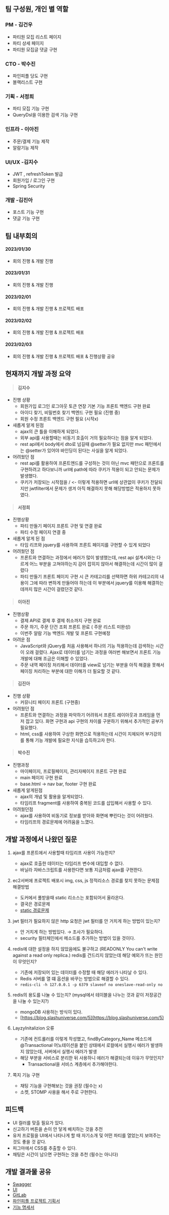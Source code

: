 ## 팀 구성원, 개인 별 역할
### PM - 김건우
- 파티원 모집 리스트 페이지
- 파티 상세 페이지
- 파티원 모집글 댓글 구현

### CTO - 박수진
- 파인피플 당도 구현
 - 블랙리스트 구현
 
### 기획 - 서정희
- 파티 모집 기능 구현
- QueryDsl을 이용한 검색 기능 구현

### 인프라 - 이아진
- 주문/결제 기능 제작
 - 알람기능 제작
 
### UI/UX -김지수
- JWT , refreshToken 발급
- 회원가입 / 로그인 구현
- Spring Security 

### 개발 -김진아
 - 포스트 기능 구현
 - 댓글 기능 구현 


## 팀 내부회의 
#### 2023/01/30
   - 회의 진행 & 개발 진행
#### 2023/01/31
   - 회의 진행 & 개발 진행
#### 2023/02/01
   - 회의 진행 & 개발 진행 & 프로젝트 배포
#### 2023/02/02
   - 회의 진행 & 개발 진행 & 프로젝트 배포
#### 2023/02/03
   - 회의 진행 & 개발 진행 & 프로젝트 배포 & 진행상황 공유


## 현재까지 개발 과정 요약
>#### 김지수 
- 진행 상황
    - 회원가입 로그인 로그아웃 토큰 연장 기본 기능 프론트 백엔드 구현 완료
    - 아이디 찾기, 비밀번호 찾기 백엔드 구현 필요 (진행 중)
    - 회원 수정 프론트 백엔드 구현 필요 (시작x)
- 새롭게 알게 된점
    - ajax의 큰 틀을 이해하게 되었다.
    - 외부 api를 사용할때는 비동기 호출이 거의 필요하다는 점을 알게 되었다.
    - rest api에서 body에서 dto로 넘길때 @setter가 필요 없지만 mvc 패턴에서는 @setter가 있어야 바인딩이 된다는 사실을 알게 되었다.
- 어려웠던 점
    - rest api를 활용하여 프론트엔드를 구성하는 것이 아닌 mvc 패턴으로 프론트를 구현하려고 하다보니까 url에 path에 따라 쿠키가 적용이 되고 안되는 문제가 발생했다.
    - 쿠키가 저장되는 시작점을 / <- 이렇게 적용하면 url에 상관없이 쿠키가 전달되지만 jwtfilter에서 문제가 생겨 아직 해결하지 못해 해당방법은 적용하지 못하였다.

>#### 서정희
- 진행상황
  - 파티 만들기 페이지 프론트 구현 및 연결 완료
  - 파티 수정 페이지 연결 중
- 새롭게 알게 된 점
  - 타임 리프와 jquery를 사용하여 프론트 페이지를 구현할 수 있게 되었다
- 어려웠던 점
  - 프론트와 연결하는 과정에서 에러가 많이 발생했는데, rest api 설계시와는 다르게 어느 부분을 고쳐야하는지 감이 잡히지 않아서 해결하는데 시간이 많이 걸렸다
  - 파티 만들기 프론트 페이지 구현 시 큰 카테고리를 선택하면 하위 카테고리의 내용이 그에 따라 변하게 만들어야 하는데 이 부분에서 jquery를 이용해 해결하는데까지 많은 시간이 걸렸던것 같다.

 > #### 이아진
- 진행상황
    - 결제 API로 결제 후 결제 취소까지 구현 완료
    - 주문 하기, 주문 단건 조회 프론트 완료 ( 주문 리스트 미완성)
    - 이번주 알람 기능 백엔드 개발 및 프론트 구현예정
- 어려운 점
    - JavaScript와 jQuery를 처음 사용해서 하나의 기능 적용하는데 검색하는 시간이 오래 걸렸다. Ajax로 데이터를 넘기는 과정을 여러번 해보면서 프론트 기능 개발에 대해 조금은 이해할 수 있었다.
    - 주문 내역 페이징 처리해서 데이터를 view로 넘기는 부분을 아직 해결을 못해서 페이징 처리하는 부분에 대한 이해가 더 필요할 것 같다.
 
 > #### 김진아
- 진행 상황
  - 커뮤니티 페이지 프론트 (구현중)
- 어려웠던 점
  -  프론트와 연결하는 과정을 파악하기 어려워서 프론트 레이아웃과 프레임을 먼저 잡고 있다. 화면 구현과 api 구현의 차이를 구분하기 위해서 추가적인 공부가 필요했다.
  -  html, css를 사용하여 구상한 화면으로 적용하는데 시간이 지체되어 부가강의를 통해 기능 개발에 필요한 지식을 습득하고자 한다.

 > #### 박수진
- 진행과정
  - 마이페이지, 프로필페이지, 관리자페이지 프론트 구현 완료
  -  main 페이지 구현 완료
  - base.html -> nav bar, footer 구현 완료
- 새롭게 알게된점
  - ajax의 개념 및 활용을 알게되었다.
  - 타임리프 fragment를 사용하여 중복된 코드를 삽입해서 사용할 수 있다.
- 어려웠던점
  - ajax를 사용하여 비동기로 정보를 받아와 화면에 뿌린다는 것이 어려웠다.
  - 타임리프의 경로문제에 어려움을 느꼈다.

 
 ## 개발 과정에서 나왔던 질문 
 
 1. ajax를 프론트에서 사용할때 타임리프 사용이 가능한지?
    - ajax로 호출한 데이터는 타임리프 변수에 대입할 수 없다.
    - 바닐라 자바스크립트를 사용한다면 보통 지금처럼 ajax를 구현한다.
    
 2. ec2서버에 프로젝트 배포시 img, css, js 정적리소스 경로를 찾지 못하는 문제점 해결방법
    - 도커에서 풀받을때 static 리소스는 포함되어서 올라온다.
    - 결국은 경로문제
    - [static 경로문제](https://velog.io/@dev-jih/bootstrap-Spring-boot-thymeleaf-%EC%97%B0%EB%8F%99%EC%8B%9C-js-css-%ED%8C%8C%EC%9D%BC-%EA%B2%BD%EB%A1%9C-%EC%9D%B8%EC%8B%9D%ED%95%98%EC%A7%80-%EB%AA%BB%ED%95%98%EB%8A%94-404-%EC%97%90%EB%9F%AC-%ED%95%B4%EA%B2%B0)
    
 3. jwt 필터가 필요하지 않은 http 요청은 jwt 필터를 안 거치게 하는 방법이 있는지?
    - 안 거치게 하는 방법있다. → 조사가 필요하다. 
    - security 필터체인에서 메소드를 추가하는 방법이 있을 것이다.

 4. redis에 대한 설정을 하지 않았음에도 불구하고 (READONLY You can't write against a read only replica.) redis를 건드리지 않았는데 해당 예외가 뜨는 원인이 무엇인지?
    - 기존에 저장되어 있는 데이터를 수정할 때 해당 에러가 나타날 수 있다.
    - Redis 서버를 열 떄 옵션을 바꾸는 방법으로 해결할 수 있다.
    - `redis-cli -h 127.0.0.1 -p 6379 slaveof no oneslave-read-only no`
    
 5. redis의 용도를 나눌 수 있는지? (mysql에서 테이블을 나누는 것과 같이 저장공간을 나눌 수 있는지?)
    - mongoDB 사용하는 방식이 있다.
    - [https://blog.slashuniverse.com/5](https://blog.slashuniverse.com/5)
    
 6. LayzyInitalizion 오류
    - 기존에 컨트롤러를 이렇게 작성했고, findByCategory_Name 메소드에 @Transactional 어노테이션을 붙인 상태에서 로컬에서 실행시 에러가 발생하지 않았는데, 서버에서 실행시 에러가 발생
    - 해당 부분을 서비스로 분리한 뒤 사용하니 에러가 해결되는데 이유가 무엇인지?
      - Transactional을 서비스 계층에서 추가해야한다.
 
 7. 쪽지 기능 구현
    - 채팅 기능을 구현해보는 것을 권장 (필수는 x)
    - 소켓, STOMP 사용을 해서 주로 구현한다.


## 피드백
- UI 컬러를 맞출 필요가 있다.
- 신고하기 버튼을 손이 안 닿게 배치하는 것을 추천
- 유저 프로필을 UI에서 나타나게 할 때 자기소개 및 어떤 파티를 열었는지 보여주는 것도 좋을 것 같다.
- 피그마에서 CSS를 추출할 수 있다.
- 채팅은 시간이 남으면 구현하는 것을 추천 (필수는 아니다)

 
 ## 개발 결과물 공유
- [Swagger](http://ec2-43-201-75-237.ap-northeast-2.compute.amazonaws.com:8080/swagger-ui/index.html)
- [UI](http://ec2-43-201-75-237.ap-northeast-2.compute.amazonaws.com:8080/pinepeople/login)
- [GitLab](https://gitlab.com/GunLABS/pine-people)
- [파인피플 프로젝트 기획서](https://www.notion.so/22c235d2439f45c0a0601e75664babb0)
- [기능 명세서](https://lumpy-blossom-559.notion.site/Project-pinepeople-b03c27b86cca4e2e8e632a3e3a7881ad)
